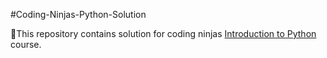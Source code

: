 #Coding-Ninjas-Python-Solution

:pushpin:This repository contains solution for coding ninjas  <a href='https://www.codingninjas.com/python-data-structures-and-algorithms-course'>Introduction to Python </a> course.
